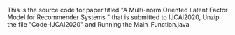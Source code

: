 This is the source code for paper titled "A Multi-norm Oriented Latent Factor Model for Recommender Systems " that is submitted to IJCAI2020,
Unzip the file "Code-IJCAI2020" and Running the Main_Function.java
